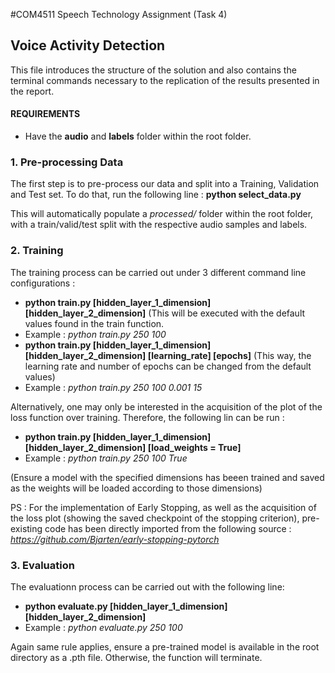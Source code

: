 #COM4511 Speech Technology Assignment (Task 4)

## Voice Activity Detection

This file introduces the structure of the solution and also contains the terminal commands necessary to the replication of the results
presented in the report.

#### REQUIREMENTS
* Have the **audio** and **labels** folder within the root folder.

### 1. Pre-processing Data

The first step is to pre-process our data and split into a Training, Validation and Test set. To do that, run the following line :
**python select_data.py**

This will automatically populate a *processed/* folder within the root folder, with a train/valid/test split with the respective audio samples and labels.

### 2. Training

The training process can be carried out under 3 different command line configurations :
* **python train.py [hidden_layer_1_dimension] [hidden_layer_2_dimension]** (This will be executed with 
the default values found in the train function.
* Example : *python train.py 250 100*
* **python train.py [hidden_layer_1_dimension] [hidden_layer_2_dimension] [learning_rate] [epochs]** (This way, the learning rate and number of
epochs can be changed from the default values)
* Example : *python train.py 250 100 0.001 15*

Alternatively, one may only be interested in the acquisition of the plot of the loss function over training. Therefore, the following
lin can be run :
* **python train.py [hidden_layer_1_dimension] [hidden_layer_2_dimension] [load_weights = True]** 
* Example : *python train.py 250 100 True*

(Ensure a model with the specified dimensions has beeen trained and saved as the weights will be loaded according to those dimensions)

PS : For the implementation of Early Stopping, as well as the acquisition of the loss plot (showing the saved checkpoint of the stopping criterion), pre-existing code has been directly 
imported from the following source : 
*https://github.com/Bjarten/early-stopping-pytorch*

### 3. Evaluation

The evaluationn process can be carried out with the following line:

* **python evaluate.py [hidden_layer_1_dimension] [hidden_layer_2_dimension]**
* Example : *python evaluate.py 250 100*

Again same rule applies, ensure a pre-trained model is available in the root directory as a .pth file. Otherwise, the function will terminate.
